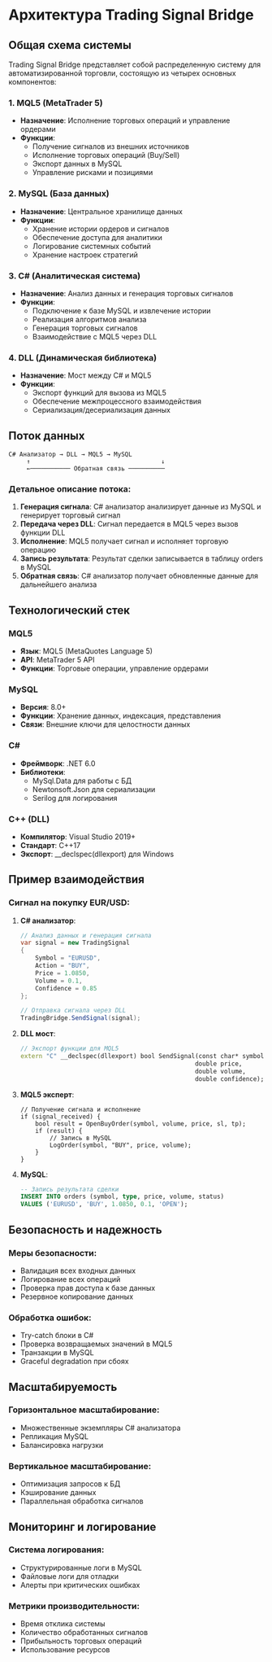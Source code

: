 # Архитектура Trading Signal Bridge

## Общая схема системы

Trading Signal Bridge представляет собой распределенную систему для автоматизированной торговли, состоящую из четырех основных компонентов:

### 1. MQL5 (MetaTrader 5)
- **Назначение**: Исполнение торговых операций и управление ордерами
- **Функции**:
  - Получение сигналов из внешних источников
  - Исполнение торговых операций (Buy/Sell)
  - Экспорт данных в MySQL
  - Управление рисками и позициями

### 2. MySQL (База данных)
- **Назначение**: Центральное хранилище данных
- **Функции**:
  - Хранение истории ордеров и сигналов
  - Обеспечение доступа для аналитики
  - Логирование системных событий
  - Хранение настроек стратегий

### 3. C# (Аналитическая система)
- **Назначение**: Анализ данных и генерация торговых сигналов
- **Функции**:
  - Подключение к базе MySQL и извлечение истории
  - Реализация алгоритмов анализа
  - Генерация торговых сигналов
  - Взаимодействие с MQL5 через DLL

### 4. DLL (Динамическая библиотека)
- **Назначение**: Мост между C# и MQL5
- **Функции**:
  - Экспорт функций для вызова из MQL5
  - Обеспечение межпроцессного взаимодействия
  - Сериализация/десериализация данных

## Поток данных

```
C# Анализатор → DLL → MQL5 → MySQL
     ↑                                    ↓
     ←─────────── Обратная связь ──────────
```

### Детальное описание потока:

1. **Генерация сигнала**: C# анализатор анализирует данные из MySQL и генерирует торговый сигнал
2. **Передача через DLL**: Сигнал передается в MQL5 через вызов функции DLL
3. **Исполнение**: MQL5 получает сигнал и исполняет торговую операцию
4. **Запись результата**: Результат сделки записывается в таблицу orders в MySQL
5. **Обратная связь**: C# анализатор получает обновленные данные для дальнейшего анализа

## Технологический стек

### MQL5
- **Язык**: MQL5 (MetaQuotes Language 5)
- **API**: MetaTrader 5 API
- **Функции**: Торговые операции, управление ордерами

### MySQL
- **Версия**: 8.0+
- **Функции**: Хранение данных, индексация, представления
- **Связи**: Внешние ключи для целостности данных

### C#
- **Фреймворк**: .NET 6.0
- **Библиотеки**: 
  - MySql.Data для работы с БД
  - Newtonsoft.Json для сериализации
  - Serilog для логирования

### C++ (DLL)
- **Компилятор**: Visual Studio 2019+
- **Стандарт**: C++17
- **Экспорт**: __declspec(dllexport) для Windows

## Пример взаимодействия

### Сигнал на покупку EUR/USD:

1. **C# анализатор**:
   ```csharp
   // Анализ данных и генерация сигнала
   var signal = new TradingSignal
   {
       Symbol = "EURUSD",
       Action = "BUY",
       Price = 1.0850,
       Volume = 0.1,
       Confidence = 0.85
   };
   
   // Отправка сигнала через DLL
   TradingBridge.SendSignal(signal);
   ```

2. **DLL мост**:
   ```cpp
   // Экспорт функции для MQL5
   extern "C" __declspec(dllexport) bool SendSignal(const char* symbol, 
                                                   double price, 
                                                   double volume, 
                                                   double confidence);
   ```

3. **MQL5 эксперт**:
   ```mql5
   // Получение сигнала и исполнение
   if (signal_received) {
       bool result = OpenBuyOrder(symbol, volume, price, sl, tp);
       if (result) {
           // Запись в MySQL
           LogOrder(symbol, "BUY", price, volume);
       }
   }
   ```

4. **MySQL**:
   ```sql
   -- Запись результата сделки
   INSERT INTO orders (symbol, type, price, volume, status) 
   VALUES ('EURUSD', 'BUY', 1.0850, 0.1, 'OPEN');
   ```

## Безопасность и надежность

### Меры безопасности:
- Валидация всех входных данных
- Логирование всех операций
- Проверка прав доступа к базе данных
- Резервное копирование данных

### Обработка ошибок:
- Try-catch блоки в C#
- Проверка возвращаемых значений в MQL5
- Транзакции в MySQL
- Graceful degradation при сбоях

## Масштабируемость

### Горизонтальное масштабирование:
- Множественные экземпляры C# анализатора
- Репликация MySQL
- Балансировка нагрузки

### Вертикальное масштабирование:
- Оптимизация запросов к БД
- Кэширование данных
- Параллельная обработка сигналов

## Мониторинг и логирование

### Система логирования:
- Структурированные логи в MySQL
- Файловые логи для отладки
- Алерты при критических ошибках

### Метрики производительности:
- Время отклика системы
- Количество обработанных сигналов
- Прибыльность торговых операций
- Использование ресурсов 